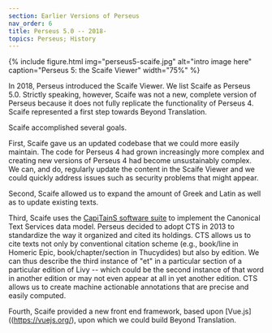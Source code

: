 ```yaml
---
section: Earlier Versions of Perseus
nav_order: 6
title: Perseus 5.0 -- 2018-  
topics: Perseus; History
---
```


{% include figure.html img="perseus5-scaife.jpg" alt="intro image here" caption="Perseus 5: the Scaife Viewer" width="75%" %}

In 2018, Perseus introduced the Scaife Viewer. We list Scaife as Perseus 5.0. Strictly speaking, however, Scaife was not a new, complete version of Perseus because it does not fully replicate the functionality of Perseus 4.  Scaife represented a first step towards Beyond Translation. 

Scaife accomplished several goals.

First, Scaife gave us an updated codebase that we could more easily maintain. The code for Perseus 4 had grown increasingly more complex and creating new versions of Perseus 4 had become unsustainably complex. We can, and do, regularly update the content in the Scaife Viewer and we could quickly address issues such as security problems that might appear.

Second, Scaife allowed us to expand the amount of Greek and Latin as well as to update existing texts.

Third, Scaife uses the [CapiTainS software suite](http://capitains.org/) to implement the Canonical Text Services data model. Perseus decided to adopt CTS in 2013 to standardize the way it organized and cited its holdings. CTS allows us to cite texts not only by conventional citation scheme (e.g., book/line in Homeric Epic, book/chapter/section in Thucydides) but also by edition. We can thus describe the third instance of "et" in a particular section of a particular edition of Livy -- which could be the second instance of that word in another edition or may not even appear at all in yet another edition. CTS allows us to create machine actionable annotations that are precise and easily computed.

Fourth, Scaife provided a new front end framework, based upon [Vue.js]((https://vuejs.org/), upon which we could build Beyond Translation. 


